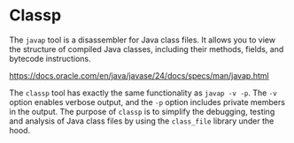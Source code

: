 # Classp

The `javap` tool is a disassembler for Java class files. It allows you to view the structure of compiled Java classes,
including their methods, fields, and bytecode instructions.

https://docs.oracle.com/en/java/javase/24/docs/specs/man/javap.html

The `classp` tool has exactly the same functionality as `javap -v -p`. The `-v` option enables verbose output, and the
`-p` option includes private members in the output.
The purpose of `classp` is to simplify the debugging, testing and analysis of Java class files by using the `class_file`
library under the hood.
